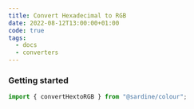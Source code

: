 ```yaml
---
title: Convert Hexadecimal to RGB
date: 2022-08-12T13:00:00+01:00
code: true
tags:
  - docs
  - converters
---
```


### Getting started

```javascript
import { convertHextoRGB } from "@sardine/colour";
```
